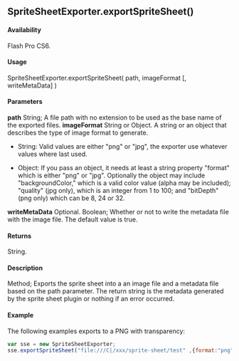 ## SpriteSheetExporter.exportSpriteSheet()

#### Availability

Flash Pro CS6.

#### Usage

SpriteSheetExporter.exportSpriteSheet( path, imageFormat [, writeMetaData] )

#### Parameters

**path** String; A file path with no extension to be used as the base name of the exported files.
**imageFormat** String or Object. A string or an object that describes the type of image format to generate.

- String: Valid values are either "png" or "jpg", the exporter use whatever values where last used.

- Object: If you pass an object, it needs at least a string property "format" which is either "png" or "jpg". Optionally the object may include "backgroundColor," which is a valid color value (alpha may be included); "quality" (jpg only), which is an integer from 1 to 100; and "bitDepth" (png only) which can be 8, 24 or 32.

**writeMetaData** Optional. Boolean; Whether or not to write the metadata file with the image file. The default value is true.

#### Returns

String.

#### Description

Method; Exports the sprite sheet into a an image file and a metadata file based on the path parameter. The return string is the metadata generated by the sprite sheet plugin or nothing if an error occurred.

#### Example

The following examples exports to a PNG with transparency:

```javascript
var sse = new SpriteSheetExporter;
sse.exportSpriteSheet("file:///C|/xxx/sprite-sheet/test" ,{format:"png", bitDepth:32, backgroundColor:"#00000000"})

```
